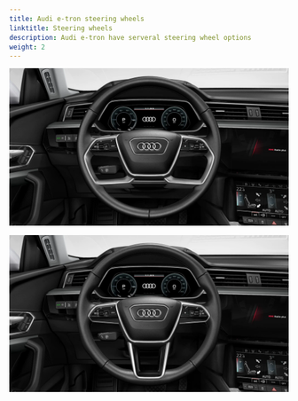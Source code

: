 ```yaml
---
title: Audi e-tron steering wheels
linktitle: Steering wheels
description: Audi e-tron have serveral steering wheel options
weight: 2
---
```




![Multifunction with and without heating](multifunction.png "Multifunction with and without heating")

![Sport w/heating](sport.png "Sport w/heating")
